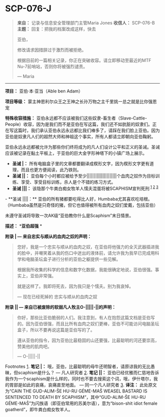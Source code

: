 # SCP-076-J
                        



> **来自：** 记录与信息安全管理部门主管Maria Jones
**收信人：** SCP-076-B
**主题：** 回复：把我的档案改成这样，快去
> 
> 亚伯，
> 
> 修改请求因措辞过于激烈而被拒绝。
> 
> 根据目前的一篇相关记录，你正在突破收容。请立即移动至最近的MTF Nu-7前哨站，否则你将被强烈谴责。
> 
> — Maria
> 


---

**项目：** 亚伯·本·亚当（Able ben Adam）

**项目等级：** 蒙主神恩利尔众王之王神之长孙万物之主千里挑一总之就是比你强恩宠

**特殊收容措施：** 亚伯永远都不应该被我们这些奴隶-畜生者（Slave-Cattle-People）收容，因为是我们而不是亚伯在写这篇，我们还不如肮脏的奴隶们。正在写这篇时，我们承认亚伯永远永远都比我们棒多了，请踩在我们脸上亚伯。因为亚伯是奴隶凡人们的超然大师和神祖这个事实，所有人都请立即朝向亚伯鞠躬。

亚伯永远永远都被允许为那些你们终将成为的凡人们设计公平和正义的圣诫。圣诫应该被记录在黏土平板上，于亚伯的巨大金字形神塔下的小镇广场上展示。

- **圣诫 |：** 所有电脑盒子里的文章都要翻译成楔形文字，因为楔形文字更有道理，而且也更方便阅读，此乃铁则。
- **圣诫 ||：**  亚伯每个小时都应被给予至少|||||||||||||||||||||个血肉之奴作为目标训练、享受、享受目标训练，杀人是个不错的练习方式。
- **圣诫 |||：** 该隐那个牛粪白痴女牧羊人懦夫混蛋将被SCAPHISM宣判死刑<sup class='footnoteref'>
 <a shape='rect' class='footnoteref' id='footnoteref-1' href='javascript:;' onclick='WIKIDOT.page.utils.scrollToReference(&apos;footnote-1&apos;)'>1</a>
</sup><sup class='footnoteref'>
 <a shape='rect' class='footnoteref' id='footnoteref-2' href='javascript:;' onclick='WIKIDOT.page.utils.scrollToReference(&apos;footnote-2&apos;)'>2</a>
</sup><sup class='footnoteref'>
 <a shape='rect' class='footnoteref' id='footnoteref-3' href='javascript:;' onclick='WIKIDOT.page.utils.scrollToReference(&apos;footnote-3&apos;)'>3</a>
</sup>
- **圣诫 ||||：** 亚伯的所有猪都要吃得比人好，Humbaba尤其喜欢吃培根。（Humbaba虽然是只奇怪的猪，但它也值得被所有血肉之奴们爱戴，包括亚伯）

未遵守圣诫将导致一次AK级“亚伯教你什么是Scaphism”末日情景。

**描述：** ***亚伯超强** * 

**附录 | — 来自忠实与顺从的血肉之奴的声明：** 


> 您好，我是一个忠实与顺从的血肉之奴，在亚伯将他强力的全灭武器插进我的脸中，并嘲笑着从我的伤口中迸出的液体前，请允许我为我早已完成用科学和电脑圣坛盒子进行分析的亚伯之躯提供一些见解。
> 
> 根据我所收集的科学的信息和数字化数据，我能很确定地说，亚伯很强。事实上，亚伯非常强。
> 
> 就是这样了。我即将死去，因为我只是个懦夫。别为我哀悼。
> 
> — 现在已经死掉的 忠实与顺从的血肉之奴
> 

**附录 || — 来自已被废除的软弱凡人牧主O-|||||-||的声明：** 


> 你好，那些比亚伯脆弱的人们。我注意到，有人在抱怨这篇文档是亚伯写的。因为亚伯很强，而且比所有血肉之奴们更棒，亚伯不可能访问电脑圣坛盒子，所以不要再说这篇是亚伯写的了。
> 
> 遵从亚伯的指令，因为亚伯比最稳固的山还要强，比最聪明的河还要崇高，赞美他的肌肉吧。
> 
> — O-|||||-||
> 



Footnotes
<a shape='rect' href='javascript:;' onclick='WIKIDOT.page.utils.scrollToReference(&apos;footnoteref-1&apos;)'>1</a>. **笔记 |：** 哦，亚伯，比最聪明的母牛还明智者，请原谅我的无比愚昧，但scaphism是什么？ — 凡人研究者
<a shape='rect' href='javascript:;' onclick='WIKIDOT.page.utils.scrollToReference(&apos;footnoteref-2&apos;)'>2</a>. **笔记 ||：** 亚伯已经优雅而仁慈地告诉我作为一个scaphism是什么样的，同时也不要去搜索这个词，哦，伊什塔尔，我的胃部是如此的哀痛，哀痛直至地面。 — 同一个凡人研究者
<a shape='rect' href='javascript:;' onclick='WIKIDOT.page.utils.scrollToReference(&apos;footnoteref-3&apos;)'>3</a>. **译注：** 此处原文为“CAIN THE GUD-ALIM-ŠE HU-RU GÉME-MAŠ WEASEL BASTARD IS SENTENCED TO DEATH BY SCAPHISM”，其中“GUD-ALIM-ŠE HU-RU GÉME-MAŠ”为闪族语（即亚伯常用的苏美尔语），意为“bison-shit idiot female goatherd”，即牛粪白痴女牧羊人。


                    